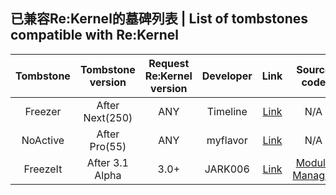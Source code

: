 ## 已兼容Re:Kernel的墓碑列表 | List of tombstones compatible with Re:Kernel
| Tombstone | Tombstone version | Request Re:Kernel version | Developer | Link | Source code |
| :-: | :-: | :-: | :-: | :-: | :-: |
| Freezer | After Next(250) | ANY | Timeline | [Link](https://freezer.sakion.top) | N/A |
| NoActive | After Pro(55) | ANY | myflavor | [Link](https://app.myflv.cn) | N/A |
| FreezeIt | After 3.1 Alpha | 3.0+ | JARK006 | [Link](https://jark006.gitee.io/i/freezeit/) | [Module](https://github.com/jark006/freezeitVS) [Manager](https://github.com/jark006/freezeitapp) |
